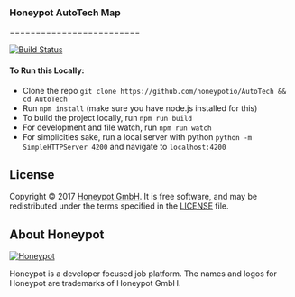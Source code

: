 ### Honeypot AutoTech Map
=========================

[![Build Status](https://travis-ci.org/honeypotio/AutoTech.svg?branch=gh-pages)][1]

#### To Run this Locally:
- Clone the repo `git clone https://github.com/honeypotio/AutoTech && cd AutoTech`
- Run `npm install` (make sure you have node.js installed for this)
- To build the project locally, run `npm run build`
- For development and file watch, run `npm run watch`
- For simplicities sake, run a local server with python `python -m SimpleHTTPServer 4200` and navigate to `localhost:4200`

License
-------

Copyright © 2017 [Honeypot GmbH][2]. It is free software, and may be
redistributed under the terms specified in the [LICENSE](/LICENSE) file.

About Honeypot
--------------

[![Honeypot](https://www.honeypot.io/logo.png)][2]

Honeypot is a developer focused job platform.
The names and logos for Honeypot are trademarks of Honeypot GmbH.

[1]: https://travis-ci.org/honeypotio/AutoTech
[2]: https://www.honeypot.io?utm_source=github
